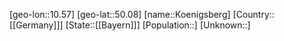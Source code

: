 ﻿---
location: [50.08,10.57]
type: City
tags:
- geo/City


SpocWebEntityId: 31531
isDeleted: false
confidential: public

---
[geo-lon::10.57]
[geo-lat::50.08]
[name::Koenigsberg]
[Country::[[Germany]]]
[State::[[Bayern]]]
[Population::]
[Unknown::]

